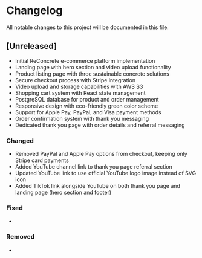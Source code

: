 # Changelog

All notable changes to this project will be documented in this file.

## [Unreleased]

- Initial ReConcrete e-commerce platform implementation
- Landing page with hero section and video upload functionality
- Product listing page with three sustainable concrete solutions
- Secure checkout process with Stripe integration
- Video upload and storage capabilities with AWS S3
- Shopping cart system with React state management
- PostgreSQL database for product and order management
- Responsive design with eco-friendly green color scheme
- Support for Apple Pay, PayPal, and Visa payment methods
- Order confirmation system with thank you messaging
- Dedicated thank you page with order details and referral messaging

### Changed
- Removed PayPal and Apple Pay options from checkout, keeping only Stripe card payments
- Added YouTube channel link to thank you page referral section
- Updated YouTube link to use official YouTube logo image instead of SVG icon
- Added TikTok link alongside YouTube on both thank you page and landing page (hero section and footer)

### Fixed
- 

### Removed
- 
